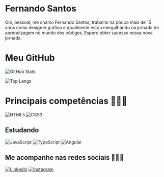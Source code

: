 
# Fernando Santos

Olá, pessoal, me chamo Fernando Santos, trabalho há pouco mais de 15 anos como designer gráfico e atualmente estou mergulhando na jornada de aprendizagem no mundo dos códigos. Espero obter sucesso nessa nova jornada. 

# Meu GitHub

![GitHub Stats](https://github-readme-stats.vercel.app/api?username=fsantos4&theme=transparent&bg_color=000&border_color=30A3DC&show_icons=true&icon_color=38EB6A&title_color=38EB6A&text_color=FFF)

![Top Langs](https://github-readme-stats-git-masterrstaa-rickstaa.vercel.app/api/top-langs/?username=fsantos4&layout=compact&bg_color=000&border_color=30A3DC&title_color=38EB6A&text_color=FFF)


# Principais competências 👨🏼‍💻
![HTML5](https://img.shields.io/badge/HTML5-000?style=for-the-badge&logo=html5)   ![CSS3](https://img.shields.io/badge/CSS3-000?style=for-the-badge&logo=css3&logoColor=264CE4)


## Estudando
![JavaScript](https://img.shields.io/badge/JavaScript-000?style=for-the-badge&logo=javascript)   ![TypeScript](https://img.shields.io/badge/TypeScript-000?style=for-the-badge&logo=typescript)   ![Angular](https://img.shields.io/badge/Angular-000?style=for-the-badge&logo=angular&logoColor=C3002F)

## Me acompanhe nas redes sociais 🙋🏼‍♂️

[![LinkedIn](https://img.shields.io/badge/LinkedIn-000?style=for-the-badge&logo=linkedin&logoColor=0E76A8)](https://www.linkedin.com/in/fernando-santos-analise/)   [![Instagram](https://img.shields.io/badge/Instagram-000?style=for-the-badge&logo=instagram)](https://www.instagram.com/oficialfernandosantos/)
